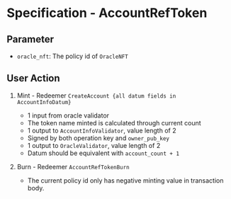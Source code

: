# Specification - AccountRefToken

## Parameter

- `oracle_nft`: The policy id of `OracleNFT`

## User Action

1. Mint - Redeemer `CreateAccount {all datum fields in AccountInfoDatum}`

   - 1 input from oracle validator
   - The token name minted is calculated through current count
   - 1 output to `AccountInfoValidator`, value length of 2
   - Signed by both operation key and `owner_pub_key`
   - 1 output to `OracleValidator`, value length of 2
   - Datum should be equivalent with `account_count + 1`

2. Burn - Redeemer `AccountRefTokenBurn`

   - The current policy id only has negative minting value in transaction body.
